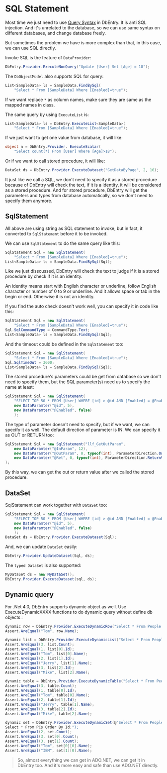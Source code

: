 SQL Statement
==========

Most time we just need to use [Query Syntax](QuerySyntax.md) in DbEntry. It is anti SQL injection. And it's unrelated to the database, so we can use same syntax on different databases, and change database freely.

But sometimes the problem we have is more complex than that, in this case, we can use SQL directly.

Invoke SQL is the feature of ``DataProvider``:

````c#
DbEntry.Provider.ExecuteNonQuery("Update [User] Set [Age] = 18");
````

The ``DbObjectModel`` also supports SQL for query:

````c#
List<SampleData> ls = SampleData.FindBySql(
    "Select * From [SampleData] Where [Enabled]=true");
````

If we want replace ``*`` as column names, make sure they are same as the mapped names in class.

The same query by using ``ExecuteList`` is:

````c#
List<SampleData> ls = DbEntry.ExecuteList<SampleData>(
    "Select * From [SampleData] Where [Enabled]=true");
````

If we just want to get one value from database, it will like:

````c#
object n = DbEntry.Provider. ExecuteScalar(
    "Select count(*) From [User] Where [Age]>18");
````

Or if we want to call stored procedure, it will like:

````c#
DataSet ds = DbEntry.Provider.ExecuteDataset("GetDataByPage", 2, 10);
````

It just like we call a SQL, we don't need to specify it as a stored procedure because of DbEntry will check the text, if it is a identity, it will be considered as a stored procedure. And for stored procedure, DbEntry will get the parameters and types from database automatically, so we don't need to specify them anymore.

SqlStatement
----------

All above are using string as SQL statement to invoke, but in fact, it converted to ``SqlStatement`` before it to be invoked.

We can use ``SqlStatement`` to do the same query like this:

````c#
SqlStatement Sql = new SqlStatement(
    "Select * From [SampleData] Where [Enabled]=true");
List<SampleData> ls = SampleData.FindBySql(Sql);
````

Like we just disscussed, DbEntry will check the text to judge if it is a stored procedure by check if it is an identity.

An identity means start with English character or underline, follow English character or number of 0 to 9 or underline. And it allows space or tab in the begin or end. Otherwise it is not an identity.

If you find the auto check doesn't work well, you can specify it in code like this:

````c#
SqlStatement Sql = new SqlStatement(
    "Select * From [SampleData] Where [Enabled]=true");
Sql.SqlCommandType = CommandType.Text;
List<SampleData> ls = SampleData.FindBySql(Sql);
````

And the timeout could be defined in the ``SqlStatement`` too:

````c#
SqlStatement Sql = new SqlStatement(
    "Select * From [SampleData] Where [Enabled]=true");
Sql.SqlTimeOut = 3600;
List<SampleData> ls = SampleData.FindBySql(Sql);
````

The stored procedure's parameters could be get from database so we don't need to specify them, but the SQL parameter(s) need us to specify the name at least:

````c#
SqlStatement Sql = new SqlStatement(
    "SELECT TOP 50 * FROM [User] WHERE [id] > @id AND [Enabled] = @Enabled",
    new DataParamter("@id", 5),
    new DataParamter("@Enabled", false)
    );
````

The type of parameter doesn't need to specify, but if we want, we can specify it as well. The default direction of parameter is IN. We can specify it as OUT or RETURN too:

````c#
SqlStatement Sql = new SqlStatement("llf_GetOutParam",
    new DataParamter("@InParam", 12),
    new DataParamter("@OutParam", 0, typeof(int), ParameterDirection.Output),
    new DataParamter("@Ret", 0, typeof(int), ParameterDirection.ReturnValue)
);
````

By this way, we can get the out or return value after we called the stored procedure.

DataSet
----------

SqlStatement can work together with ``DataSet`` too:

````c#
SqlStatement Sql = new SqlStatement(
    "SELECT TOP 50 * FROM [User] WHERE [id] > @id AND [Enabled] = @Enabled",
    new DataParamter("@id", 5),
    new DataParamter("@Enabled", false)
    );
DataSet ds = DbEntry.Provider.ExecuteDataset(Sql);
````

And, we can update ``DataSet`` easily:

````c#
DbEntry.Provider.UpdateDataset(Sql, ds);
````

The ``typed DataSet`` is also supported:

````c#
MyDataSet ds = new MyDataSet();
DbEntry.Provider.ExecuteDataset(sql, ds);
````

Dynamic query
----------

For .Net 4.0, DbEntry supports dynamic object as well. Use ExecuteDynamicXXXX functions to do dynamic query without define db objects :

````c#
dynamic row = DbEntry.Provider.ExecuteDynamicRow("Select * From People Where Id = 1");
Assert.AreEqual("Tom", row.Name);

dynamic list = DbEntry.Provider.ExecuteDynamicList("Select * From People Order By Id");
Assert.AreEqual(3, list.Count);
Assert.AreEqual(1, list[0].Id);
Assert.AreEqual("Tom", list[0].Name);
Assert.AreEqual(2, list[1].Id);
Assert.AreEqual("Jerry", list[1].Name);
Assert.AreEqual(3, list[2].Id);
Assert.AreEqual("Mike", list[2].Name);

dynamic table = DbEntry.Provider.ExecuteDynamicTable("Select * From People Order By Id");
Assert.AreEqual(3, table.Count);
Assert.AreEqual(1, table[0].Id);
Assert.AreEqual("Tom", table[0].Name);
Assert.AreEqual(2, table[1].Id);
Assert.AreEqual("Jerry", table[1].Name);
Assert.AreEqual(3, table[2].Id);
Assert.AreEqual("Mike", table[2].Name);

dynamic set = DbEntry.Provider.ExecuteDynamicSet(@"Select * From People Order By Id;
Select * From PCs Order By Id;");
Assert.AreEqual(2, set.Count);
Assert.AreEqual(3, set[0].Count);
Assert.AreEqual(3, set[1].Count);
Assert.AreEqual("Tom", set[0][0].Name);
Assert.AreEqual("IBM", set[1][0].Name);
````

>So, almost everything we can get in ADO.NET, we can get it in DbEntry too. And it's more easy and safe than use ADO.NET directly.